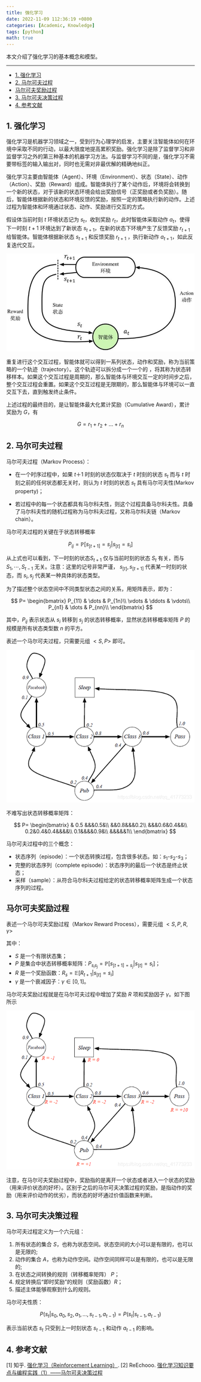 ```yaml
---
title: 强化学习
date: 2022-11-09 112:36:19 +0800
categories: [Academic, Knowledge]
tags: [python]
math: true
---
```


本文介绍了强化学习的基本概念和模型。

<!--more-->

---

- [1. 强化学习](#1-强化学习)
- [2. 马尔可夫过程](#2-马尔可夫过程)
- [马尔可夫奖励过程](#马尔可夫奖励过程)
- [3. 马尔可夫决策过程](#3-马尔可夫决策过程)
- [4. 参考文献](#4-参考文献)

## 1. 强化学习


强化学习是机器学习领域之一，受到行为心理学的启发，主要关注智能体如何在环境中采取不同的行动，以最大限度地提高累积奖励。强化学习是除了监督学习和非监督学习之外的第三种基本的机器学习方法。与监督学习不同的是，强化学习不需要带标签的输入输出对，同时也无需对非最优解的精确地纠正。

强化学习主要由智能体（Agent）、环境（Environment）、状态（State）、动作（Action）、奖励（Reward）组成。智能体执行了某个动作后，环境将会转换到一个新的状态，对于该新的状态环境会给出奖励信号（正奖励或者负奖励）。随后，智能体根据新的状态和环境反馈的奖励，按照一定的策略执行新的动作。上述过程为智能体和环境通过状态、动作、奖励进行交互的方式。

假设体当前时刻 $t$ 环境状态记为 $s_t$，收到奖励 $r_t$，此时智能体采取动作 $a_t$，使得下一时刻 $t+1$ 环境达到了新状态 $s_{t+1}$，在新的状态下环境产生了反馈奖励 $r_{t+1}$ 给智能体。智能体根据新状态 $s_{t+1}$ 和反馈奖励 $r_{t+1}$ ，执行新动作 $a_{t+1}$，如此反复迭代交互。

![强化学习示意图](/assets/img/postsimg/20221109/0-reinforcement-learning-basic-diagram.jpg)


重复进行这个交互过程，智能体就可以得到一系列状态，动作和奖励，称为当前策略的一个轨迹（trajectory）。这个轨迹可以拆分成一个一个的 ，将其称为状态转移样本。如果这个交互过程是周期的，那么智能体与环境交互一定的时间步之后，整个交互过程会重置。如果这个交互过程是无限期的，那么智能体与环境可以一直交互下去，直到触发终止条件。

上述过程的最终目的，是让智能体最大化累计奖励（Cumulative Award），累计奖励为 $G$，有

$$
G = r_1+r_2+...+r_n
$$
## 2. 马尔可夫过程

马尔可夫过程（Markov Process）：

- 在一个时序过程中，如果 $t＋1$ 时刻的状态仅取决于 $t$ 时刻的状态 $s_t$ 而与 $t$ 时刻之前的任何状态都无关时，则认为 $t$ 时刻的状态 $s_t$ 具有马尔可夫性(Markov property)；

- 若过程中的每一个状态都具有马尔科夫性，则这个过程具备马尔科夫性。具备了马尔科夫性的随机过程称为马尔科夫过程，又称马尔科夫链（Markov chain）。

马尔可夫过程的关键在于状态转移概率

$$
P_{ij}=\mathbb{P}[s_{[t+1]}=s_j \vert s_{[t]}=s_i]
$$

从上式也可以看到，下一时刻的状态$S_{t+1}$ 仅与当前时刻的状态 $S_t$ 有关，而与 $S_1,\cdots,S_{t-1}$ 无关。注意：这里的记号非常严谨， $s_{[t]}, s_{[t+1]}$ 代表某一时刻的状态，而 $s_i,s_j$ 代表某一种具体的状态类型。

为了描述整个状态空间中不同类型状态之间的关系，用矩阵表示，即为：

$$
P=
\begin{bmatrix}
P_{11} & \dots & P_{1n}\\
\vdots & \ddots & \vdots\\
P_{n1} & \dots & P_{nn}\\
\end{bmatrix}
$$

其中，$P_{ij}$ 表示状态从 $s_i$ 转移到 $s_j$ 的状态转移概率，显然状态转移概率矩阵 $P$ 的规模是所有状态类型数 $n$ 的平方。

表述一个马尔可夫过程，只需要元组 $<S,P>$ 即可。

![马尔可夫过程](/assets/img/postsimg/20221109/1-mp.png)

不难写出状态转移概率矩阵：

$$
P=
\begin{bmatrix}
    & 0.5 &&&0.5&\\
    &&0.8&&&0.2\\
    &&&0.6&0.4&&\\
    0.2&0.4&0.4&&&&\\
    0.1&&&&0.9&\\
    &&&&&1\\
\end{bmatrix}
$$

马尔可夫过程中的三个概念：

- 状态序列（episode）：一个状态转换过程，包含很多状态。如：$s_1$-$s_2$-$s_3$；
- 完整的状态序列（complete episode）：状态序列的最后一个状态是终止状态；
- 采样（sample）：从符合马尔科夫过程给定的状态转移概率矩阵生成一个状态序列的过程。

## 马尔可夫奖励过程

表述一个马尔可夫奖励过程（Markov Reward Process），需要元组 $<S,P,R,\gamma>$

其中：

- $S$ 是一个有限状态集；
- $P$ 是集合中状态转移概率矩阵：$P_{s_i s_j}=\mathbb{P}[s_{[t+1]=s_j} \vert s_{[t]}=s_i]$；
- $R$ 是一个奖励函数：$R_s = \mathbb{E}[R_{t+1}\vert s_{[t]}=s_i]$
- $\gamma$ 是一个衰减因子：$\gamma \in [0,1]$。

马尔可夫奖励过程就是在马尔可夫过程中增加了奖励 $R$ 项和奖励因子 $\gamma$。如下图所示

![马尔可夫奖励过程](/assets/img/postsimg/20221109/2-mrp.png)

注意，在马尔可夫奖励过程中，奖励指的是离开一个状态或者进入一个状态的奖励（用来评价状态的好坏）。区别于之后的马尔可夫决策过程的奖励，是指动作的奖励（用来评价动作的优劣），而状态的好坏通过价值函数来判断。

## 3. 马尔可夫决策过程

马尔可夫过程定义为一个六元组：

1. 所有状态的集合 $S$，也称为状态空间。状态空间的大小可以是有限的，也可以是无限的;
2. 动作的集合 $A$，也称为动作空间。动作空间同样可以是有限的，也可以是无限的;
3. 在状态之间转换的规则（转移概率矩阵） $P$；
4. 规定转换后“即时奖励”的规则（奖励函数）$R$；
5. 描述主体能够观察到什么的规则。

马尔可夫性质：

$$
P(s_t \vert s_0, a_0, s_2, a_1,...,s_{t-1},a_{t-1}) = P(s_t \vert s_{t-1},a_{t-1})
$$

表示当前状态 $s_t$ 只受到上一时刻状态 $s_{t-1}$ 和动作 $a_{t-1}$ 的影响。

## 4. 参考文献

[1] 知乎. [强化学习（Reinforcement Learning）](https://www.zhihu.com/topic/20039099/intro).
[2] ReEchooo. [强化学习知识要点与编程实践（1）——马尔可夫决策过程](https://blog.csdn.net/qq_41773233/article/details/114698902)